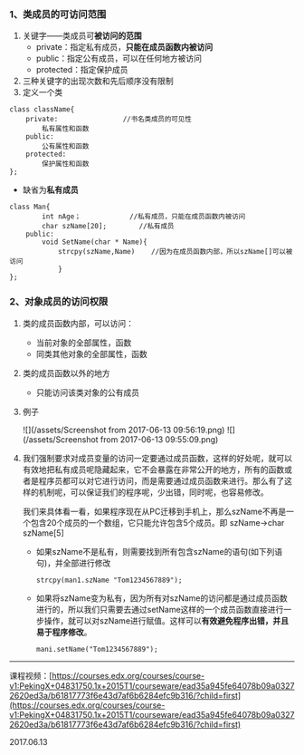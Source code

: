 ### 1、类成员的可访问范围

1. 关键字——类成员可**被访问的范围**
   * private：指定私有成员，**只能在成员函数内被访问**
   * public：指定公有成员，可以在任何地方被访问
   * protected：指定保护成员
2. 三种关键字的出现次数和先后顺序没有限制
3. 定义一个类

```
class className{
    private:                //书名类成员的可见性
        私有属性和函数
    public:
        公有属性和函数
    protected:
        保护属性和函数
};
```

* 缺省为**私有成员**

```
class Man{
        int nAge；            //私有成员，只能在成员函数内被访问
        char szName[20];        //私有成员
    public:
        void SetName(char * Name){
            strcpy(szName,Name)    //因为在成员函数内部，所以szName[]可以被访问
            }
};
```

### 2、对象成员的访问权限

1. 类的成员函数内部，可以访问：
   * 当前对象的全部属性，函数
   * 同类其他对象的全部属性，函数
2. 类的成员函数以外的地方

   * 只能访问该类对象的公有成员

3. 例子

   ![](/assets/Screenshot from 2017-06-13 09:56:19.png) ![](/assets/Screenshot from 2017-06-13 09:55:09.png)

4. 我们强制要求对成员变量的访问一定要通过成员函数，这样的好处呢，就可以有效地把私有成员呢隐藏起来，它不会暴露在非常公开的地方，所有的函数或者是程序员都可以对它进行访问，而是需要通过成员函数来进行。那么有了这样的机制呢，可以保证我们的程序呢，少出错，同时呢，也容易修改。

   我们来具体看一看，如果程序现在从PC迁移到手机上，那么szName不再是一个包含20个成员的一个数组，它只能允许包含5个成员。即 szName→char szName\[5\]

   * 如果szName不是私有，则需要找到所有包含szName的语句\(如下列语句\)，并全部进行修改

     ```
     strcpy(man1.szName "Tom1234567889");
     ```

   * 如果将szName变为私有，因为所有对szName的访问都是通过成员函数进行的，所以我们只需要去通过setName这样的一个成员函数直接进行一步操作，就可以对szName进行赋值。这样可以**有效避免程序出错，并且易于程序修改**。

     ```
     mani.setName("Tom1234567889");
     ```

---

课程视频：[https://courses.edx.org/courses/course-v1:PekingX+04831750.1x+2015T1/courseware/ead35a945fe64078b09a03272620ed3a/b61817773f6e43d7af6b6284efc9b316/?child=first](https://courses.edx.org/courses/course-v1:PekingX+04831750.1x+2015T1/courseware/ead35a945fe64078b09a03272620ed3a/b61817773f6e43d7af6b6284efc9b316/?child=first)

2017.06.13

